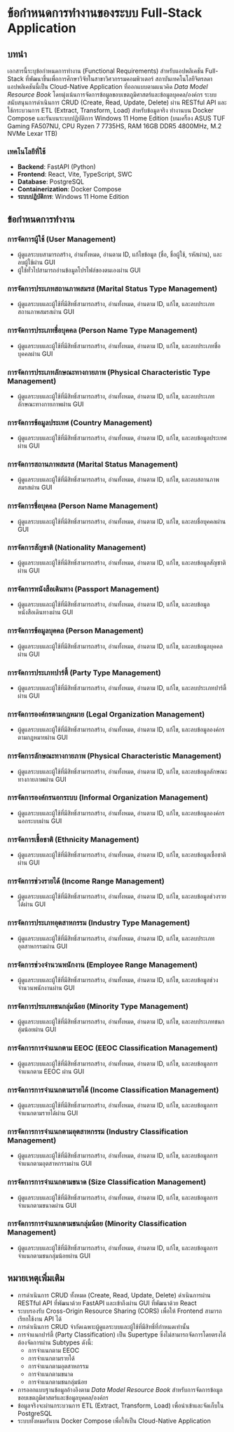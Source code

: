 # ข้อกำหนดการทำงานของระบบ Full-Stack Application

## บทนำ
เอกสารนี้ระบุข้อกำหนดการทำงาน (Functional Requirements) สำหรับแอปพลิเคชัน Full-Stack ที่พัฒนาขึ้นเพื่อการศึกษาวิจัยในสาขาวิศวกรรมคอมพิวเตอร์ สถาบันเทคโนโลยีจิตรลดา แอปพลิเคชันนี้เป็น Cloud-Native Application ที่ออกแบบตามแนวคิด *Data Model Resource Book* โดยมุ่งเน้นการจัดการข้อมูลขอบเขตภูมิศาสตร์และข้อมูลบุคคล/องค์กร ระบบสนับสนุนการดำเนินการ CRUD (Create, Read, Update, Delete) ผ่าน RESTful API และใช้กระบวนการ ETL (Extract, Transform, Load) สำหรับข้อมูลจริง ทำงานบน Docker Compose และรันบนระบบปฏิบัติการ Windows 11 Home Edition (บนเครื่อง ASUS TUF Gaming FA507NU, CPU Ryzen 7 7735HS, RAM 16GB DDR5 4800MHz, M.2 NVMe Lexar 1TB)

### เทคโนโลยีที่ใช้
- **Backend**: FastAPI (Python)
- **Frontend**: React, Vite, TypeScript, SWC
- **Database**: PostgreSQL
- **Containerization**: Docker Compose
- **ระบบปฏิบัติการ**: Windows 11 Home Edition

## ข้อกำหนดการทำงาน

### การจัดการผู้ใช้ (User Management)
- ผู้ดูแลระบบสามารถสร้าง, อ่านทั้งหมด, อ่านตาม ID, แก้ไขข้อมูล (ชื่อ, ชื่อผู้ใช้, รหัสผ่าน), และลบผู้ใช้ผ่าน GUI
- ผู้ใช้ทั่วไปสามารถอ่านข้อมูลโปรไฟล์ของตนเองผ่าน GUI

### การจัดการประเภทสถานภาพสมรส (Marital Status Type Management)
- ผู้ดูแลระบบและผู้ใช้ที่มีสิทธิ์สามารถสร้าง, อ่านทั้งหมด, อ่านตาม ID, แก้ไข, และลบประเภทสถานภาพสมรสผ่าน GUI

### การจัดการประเภทชื่อบุคคล (Person Name Type Management)
- ผู้ดูแลระบบและผู้ใช้ที่มีสิทธิ์สามารถสร้าง, อ่านทั้งหมด, อ่านตาม ID, แก้ไข, และลบประเภทชื่อบุคคลผ่าน GUI

### การจัดการประเภทลักษณะทางกายภาพ (Physical Characteristic Type Management)
- ผู้ดูแลระบบและผู้ใช้ที่มีสิทธิ์สามารถสร้าง, อ่านทั้งหมด, อ่านตาม ID, แก้ไข, และลบประเภทลักษณะทางกายภาพผ่าน GUI

### การจัดการข้อมูลประเทศ (Country Management)
- ผู้ดูแลระบบและผู้ใช้ที่มีสิทธิ์สามารถสร้าง, อ่านทั้งหมด, อ่านตาม ID, แก้ไข, และลบข้อมูลประเทศผ่าน GUI

### การจัดการสถานภาพสมรส (Marital Status Management)
- ผู้ดูแลระบบและผู้ใช้ที่มีสิทธิ์สามารถสร้าง, อ่านทั้งหมด, อ่านตาม ID, แก้ไข, และลบสถานภาพสมรสผ่าน GUI

### การจัดการชื่อบุคคล (Person Name Management)
- ผู้ดูแลระบบและผู้ใช้ที่มีสิทธิ์สามารถสร้าง, อ่านทั้งหมด, อ่านตาม ID, แก้ไข, และลบชื่อบุคคลผ่าน GUI

### การจัดการสัญชาติ (Nationality Management)
- ผู้ดูแลระบบและผู้ใช้ที่มีสิทธิ์สามารถสร้าง, อ่านทั้งหมด, อ่านตาม ID, แก้ไข, และลบข้อมูลสัญชาติผ่าน GUI

### การจัดการหนังสือเดินทาง (Passport Management)
- ผู้ดูแลระบบและผู้ใช้ที่มีสิทธิ์สามารถสร้าง, อ่านทั้งหมด, อ่านตาม ID, แก้ไข, และลบข้อมูลหนังสือเดินทางผ่าน GUI

### การจัดการข้อมูลบุคคล (Person Management)
- ผู้ดูแลระบบและผู้ใช้ที่มีสิทธิ์สามารถสร้าง, อ่านทั้งหมด, อ่านตาม ID, แก้ไข, และลบข้อมูลบุคคลผ่าน GUI

### การจัดการประเภทปาร์ตี้ (Party Type Management)
- ผู้ดูแลระบบและผู้ใช้ที่มีสิทธิ์สามารถสร้าง, อ่านทั้งหมด, อ่านตาม ID, แก้ไข, และลบประเภทปาร์ตี้ผ่าน GUI

### การจัดการองค์กรตามกฎหมาย (Legal Organization Management)
- ผู้ดูแลระบบและผู้ใช้ที่มีสิทธิ์สามารถสร้าง, อ่านทั้งหมด, อ่านตาม ID, แก้ไข, และลบข้อมูลองค์กรตามกฎหมายผ่าน GUI

### การจัดการลักษณะทางกายภาพ (Physical Characteristic Management)
- ผู้ดูแลระบบและผู้ใช้ที่มีสิทธิ์สามารถสร้าง, อ่านทั้งหมด, อ่านตาม ID, แก้ไข, และลบข้อมูลลักษณะทางกายภาพผ่าน GUI

### การจัดการองค์กรนอกระบบ (Informal Organization Management)
- ผู้ดูแลระบบและผู้ใช้ที่มีสิทธิ์สามารถสร้าง, อ่านทั้งหมด, อ่านตาม ID, แก้ไข, และลบข้อมูลองค์กรนอกระบบผ่าน GUI

### การจัดการเชื้อชาติ (Ethnicity Management)
- ผู้ดูแลระบบและผู้ใช้ที่มีสิทธิ์สามารถสร้าง, อ่านทั้งหมด, อ่านตาม ID, แก้ไข, และลบข้อมูลเชื้อชาติผ่าน GUI

### การจัดการช่วงรายได้ (Income Range Management)
- ผู้ดูแลระบบและผู้ใช้ที่มีสิทธิ์สามารถสร้าง, อ่านทั้งหมด, อ่านตาม ID, แก้ไข, และลบข้อมูลช่วงรายได้ผ่าน GUI

### การจัดการประเภทอุตสาหกรรม (Industry Type Management)
- ผู้ดูแลระบบและผู้ใช้ที่มีสิทธิ์สามารถสร้าง, อ่านทั้งหมด, อ่านตาม ID, แก้ไข, และลบประเภทอุตสาหกรรมผ่าน GUI

### การจัดการช่วงจำนวนพนักงาน (Employee Range Management)
- ผู้ดูแลระบบและผู้ใช้ที่มีสิทธิ์สามารถสร้าง, อ่านทั้งหมด, อ่านตาม ID, แก้ไข, และลบข้อมูลช่วงจำนวนพนักงานผ่าน GUI

### การจัดการประเภทชนกลุ่มน้อย (Minority Type Management)
- ผู้ดูแลระบบและผู้ใช้ที่มีสิทธิ์สามารถสร้าง, อ่านทั้งหมด, อ่านตาม ID, แก้ไข, และลบประเภทชนกลุ่มน้อยผ่าน GUI

### การจัดการการจำแนกตาม EEOC (EEOC Classification Management)
- ผู้ดูแลระบบและผู้ใช้ที่มีสิทธิ์สามารถสร้าง, อ่านทั้งหมด, อ่านตาม ID, แก้ไข, และลบข้อมูลการจำแนกตาม EEOC ผ่าน GUI

### การจัดการการจำแนกตามรายได้ (Income Classification Management)
- ผู้ดูแลระบบและผู้ใช้ที่มีสิทธิ์สามารถสร้าง, อ่านทั้งหมด, อ่านตาม ID, แก้ไข, และลบข้อมูลการจำแนกตามรายได้ผ่าน GUI

### การจัดการการจำแนกตามอุตสาหกรรม (Industry Classification Management)
- ผู้ดูแลระบบและผู้ใช้ที่มีสิทธิ์สามารถสร้าง, อ่านทั้งหมด, อ่านตาม ID, แก้ไข, และลบข้อมูลการจำแนกตามอุตสาหกรรมผ่าน GUI

### การจัดการการจำแนกตามขนาด (Size Classification Management)
- ผู้ดูแลระบบและผู้ใช้ที่มีสิทธิ์สามารถสร้าง, อ่านทั้งหมด, อ่านตาม ID, แก้ไข, และลบข้อมูลการจำแนกตามขนาดผ่าน GUI

### การจัดการการจำแนกตามชนกลุ่มน้อย (Minority Classification Management)
- ผู้ดูแลระบบและผู้ใช้ที่มีสิทธิ์สามารถสร้าง, อ่านทั้งหมด, อ่านตาม ID, แก้ไข, และลบข้อมูลการจำแนกตามชนกลุ่มน้อยผ่าน GUI

## หมายเหตุเพิ่มเติม
- การดำเนินการ CRUD ทั้งหมด (Create, Read, Update, Delete) ดำเนินการผ่าน RESTful API ที่พัฒนาด้วย FastAPI และเข้าถึงผ่าน GUI ที่พัฒนาด้วย React
- ระบบรองรับ Cross-Origin Resource Sharing (CORS) เพื่อให้ Frontend สามารถเรียกใช้งาน API ได้
- การดำเนินการ CRUD จำกัดเฉพาะผู้ดูแลระบบและผู้ใช้ที่มีสิทธิ์ที่กำหนดเท่านั้น
- การจำแนกปาร์ตี้ (Party Classification) เป็น Supertype ซึ่งไม่สามารถจัดการโดยตรงได้ ต้องจัดการผ่าน Subtypes ดังนี้:
  - การจำแนกตาม EEOC
  - การจำแนกตามรายได้
  - การจำแนกตามอุตสาหกรรม
  - การจำแนกตามขนาด
  - การจำแนกตามชนกลุ่มน้อย
- การออกแบบฐานข้อมูลอ้างอิงตาม *Data Model Resource Book* สำหรับการจัดการข้อมูลขอบเขตภูมิศาสตร์และข้อมูลบุคคล/องค์กร
- ข้อมูลจริงจะผ่านกระบวนการ ETL (Extract, Transform, Load) เพื่อนำเข้าและจัดเก็บใน PostgreSQL
- ระบบทั้งหมดรันบน Docker Compose เพื่อให้เป็น Cloud-Native Application